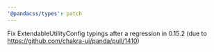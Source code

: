 ```yaml
---
'@pandacss/types': patch
---
```


Fix ExtendableUtilityConfig typings after a regression in 0.15.2 (due to https://github.com/chakra-ui/panda/pull/1410)
